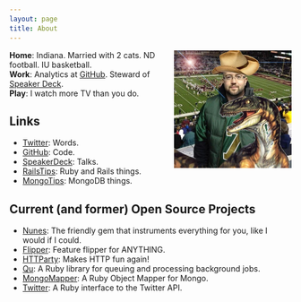 ```yaml
---
layout: page
title: About
---
```


<p><img src="/images/me.jpg" alt="John Nunemaker" width="210" style="float:right" /></p>

<p>
  <strong>Home</strong>: Indiana. Married with 2 cats. ND football. IU basketball.<br/>
  <strong>Work</strong>: Analytics at <a href="https://github.com/about">GitHub</a>. Steward of <a href="http://speakerdeck.com">Speaker Deck</a>.<br/>
  <strong>Play</strong>: I watch more TV than you do.
</p>

<h2>Links</h2>
<ul>
  <li><a href="https://twitter.com/jnunemaker">Twitter</a>: Words.</li>
  <li><a href="https://github.com/jnunemaker">GitHub</a>: Code.</li>
  <li><a href="https://speakerdeck.com/jnunemaker">SpeakerDeck</a>: Talks.</li>
  <li><a href="http://railstips.org">RailsTips</a>: Ruby and Rails things.</li>
  <li><a href="http://mongotips.com">MongoTips</a>: MongoDB things.</li>
</ul>

<h2>Current (and former) Open Source Projects</h2>
<ul>
  <li><a href="https://github.com/jnunemaker/nunes">Nunes</a>: The friendly gem that instruments everything for you, like I would if I could.</li>
  <li><a href="https://github.com/jnunemaker/flipper">Flipper</a>: Feature flipper for ANYTHING.</li>
  <li><a href="https://github.com/jnunemaker/httparty">HTTParty</a>: Makes HTTP fun again!</li>
  <li><a href="https://github.com/bkeepers/qu">Qu</a>: A Ruby library for queuing and processing background jobs.</li>
  <li><a href="https://github.com/mongomapper/mongomapper">MongoMapper</a>: A Ruby Object Mapper for Mongo.</li>
  <li><a href="https://github.com/sferik/twitter">Twitter</a>: A Ruby interface to the Twitter API.</li>
</ul>
